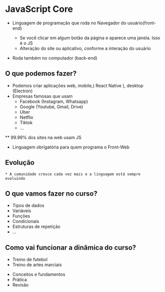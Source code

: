 # JavaScript Core

* Linguagem de programação que roda no Navegador do usuário(front-end)
    * Se você clicar em algum botão da página e aparece uma janela. Isso é o JS
    * Alteração do site ou aplicativo, conforme a interação do usuário

* Roda também no computador (back-end)

## O que podemos fazer?

* Podemos criar aplicações web, mobile,( React Native ), desktop (Electron)
* Empresas famosas que usam
    * Facebook (Instagram, Whatsapp)
    * Google (Youtube, Gmail, Drive)
    * Uber
    * Netflix
    * Tiktok
    * ...

** 99.99% dos sites na web usam JS
* Linguagem obrigatória para quem programa o Front-Web

## Evolução
    * A comunidade cresce cada vez mais e a linguagem está sempre evoluindo

## O que vamos fazer no curso?

- Tipos de dados
- Variáveis
- Funções
- Condicionais
- Estruturas de repetição
- ...

## Como vai funcionar a dinâmica do curso?

- Treino de futebol
- Treino de artes marciais

* Conceitos e fundamentos
* Prática
* Revisão
